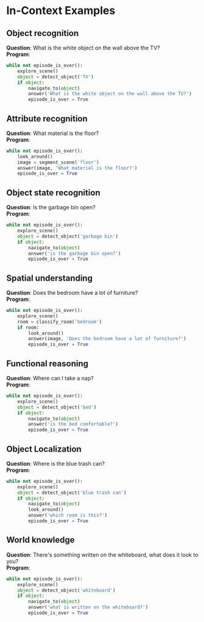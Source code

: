 # In-Context Examples

## Object recognition
**Question**: What is the white object on the wall above the TV?  \
**Program**: 
```python
while not episode_is_over():
    explore_scene()
    object = detect_object('TV')
    if object:
        navigate_to(object)
        answer('What is the white object on the wall above the TV?')
        episode_is_over = True
```

## Attribute recognition
**Question**: What material is the floor? \
**Program**:
```python   
while not episode_is_over():
    look_around()
    image = segment_scene('floor')
    answer(image, 'What material is the floor?')
    episode_is_over = True
```

## Object state recognition
**Question**: Is the garbage bin open? \
**Program**:
```python
while not episode_is_over():
    explore_scene()
    object = detect_object('garbage bin')
    if object:
        navigate_to(object)
        answer('is the garbage bin open?')
        episode_is_over = True
```

## Spatial understanding
**Question**: Does the bedroom have a lot of furniture? \
**Program**:
```python   
while not episode_is_over():
    explore_scene()
    room = classify_room('bedroom')
    if room:
        look_around()
        answer(image, 'Does the bedroom have a lot of furniture?')
        episode_is_over = True
```

## Functional reasoning
**Question**: Where can I take a nap? \
**Program**:
```python   
while not episode_is_over():
    explore_scene()
    object = detect_object('bed')
    if object:
        navigate_to(object)
        answer('is the bed comfortable?')
        episode_is_over = True
```

## Object Localization
**Question**: Where is the blue trash can?  \
**Program**:
```python   
while not episode_is_over():
    explore_scene()
    object = detect_object('blue trash can')
    if object:
        navigate_to(object)
        look_around()
        answer('which room is this?')
        episode_is_over = True
```

## World knowledge
**Question**: There's something written on the whiteboard, what does it look to you?  \
**Program**:
```python   
while not episode_is_over():
    explore_scene()
    object = detect_object('whiteboard')
    if object:
        navigate_to(object)
        answer('what is written on the whiteboard?')
        episode_is_over = True
```

